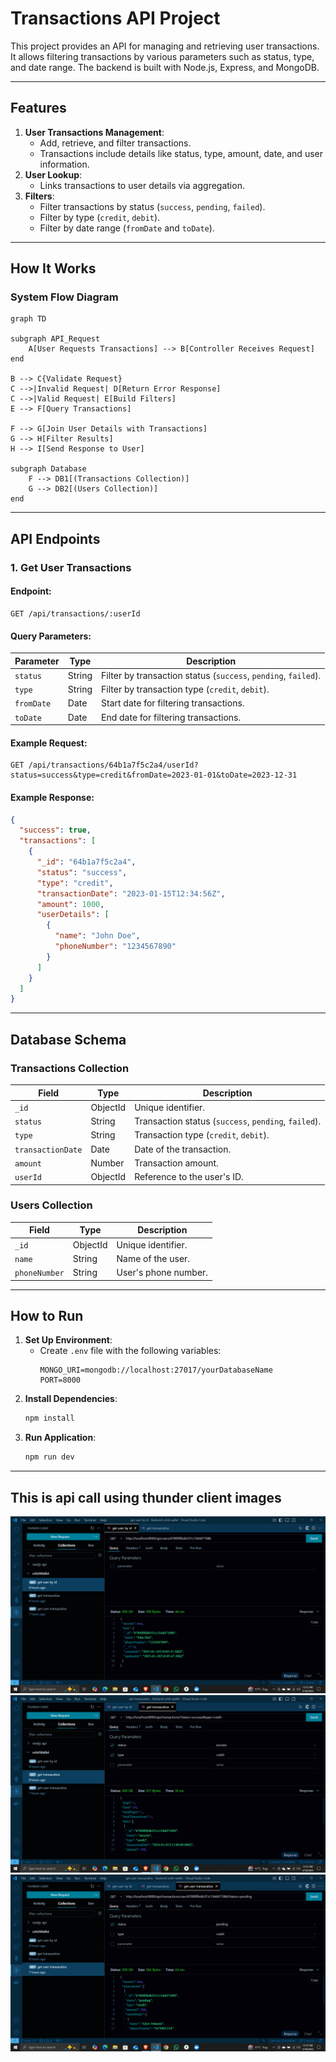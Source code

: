 # Transactions API Project

This project provides an API for managing and retrieving user transactions. It allows filtering transactions by various parameters such as status, type, and date range. The backend is built with Node.js, Express, and MongoDB.

---

## Features

1. **User Transactions Management**:
   - Add, retrieve, and filter transactions.
   - Transactions include details like status, type, amount, date, and user information.
2. **User Lookup**:
   - Links transactions to user details via aggregation.
3. **Filters**:
   - Filter transactions by status (`success`, `pending`, `failed`).
   - Filter by type (`credit`, `debit`).
   - Filter by date range (`fromDate` and `toDate`).

---

## How It Works

### System Flow Diagram

```mermaid
graph TD

subgraph API_Request
    A[User Requests Transactions] --> B[Controller Receives Request]
end

B --> C{Validate Request}
C -->|Invalid Request| D[Return Error Response]
C -->|Valid Request| E[Build Filters]
E --> F[Query Transactions]

F --> G[Join User Details with Transactions]
G --> H[Filter Results]
H --> I[Send Response to User]

subgraph Database
    F --> DB1[(Transactions Collection)]
    G --> DB2[(Users Collection)]
end
```

---

## API Endpoints

### 1. **Get User Transactions**

#### Endpoint:

```
GET /api/transactions/:userId
```

#### Query Parameters:

| Parameter  | Type   | Description                                                    |
| ---------- | ------ | -------------------------------------------------------------- |
| `status`   | String | Filter by transaction status (`success`, `pending`, `failed`). |
| `type`     | String | Filter by transaction type (`credit`, `debit`).                |
| `fromDate` | Date   | Start date for filtering transactions.                         |
| `toDate`   | Date   | End date for filtering transactions.                           |

#### Example Request:

```
GET /api/transactions/64b1a7f5c2a4/userId?status=success&type=credit&fromDate=2023-01-01&toDate=2023-12-31
```

#### Example Response:

```json
{
  "success": true,
  "transactions": [
    {
      "_id": "64b1a7f5c2a4",
      "status": "success",
      "type": "credit",
      "transactionDate": "2023-01-15T12:34:56Z",
      "amount": 1000,
      "userDetails": [
        {
          "name": "John Doe",
          "phoneNumber": "1234567890"
        }
      ]
    }
  ]
}
```

---

## Database Schema

### Transactions Collection

| Field             | Type     | Description                                          |
| ----------------- | -------- | ---------------------------------------------------- |
| `_id`             | ObjectId | Unique identifier.                                   |
| `status`          | String   | Transaction status (`success`, `pending`, `failed`). |
| `type`            | String   | Transaction type (`credit`, `debit`).                |
| `transactionDate` | Date     | Date of the transaction.                             |
| `amount`          | Number   | Transaction amount.                                  |
| `userId`          | ObjectId | Reference to the user's ID.                          |

### Users Collection

| Field         | Type     | Description          |
| ------------- | -------- | -------------------- |
| `_id`         | ObjectId | Unique identifier.   |
| `name`        | String   | Name of the user.    |
| `phoneNumber` | String   | User's phone number. |

---

## How to Run

1. **Set Up Environment**:
   - Create `.env` file with the following variables:
     ```
     MONGO_URI=mongodb://localhost:27017/yourDatabaseName
     PORT=8000
     ```
2. **Install Dependencies**:
   ```bash
   npm install
   ```
3. **Run Application**:
   ```bash
   npm run dev
   ```

---

## This is api call using thunder client images

![Alt Text](</Screenshot%20(5).png>)
![Alt Text](</Screenshot%20(6).png>)
![Alt Text](</Screenshot%20(7).png>)
